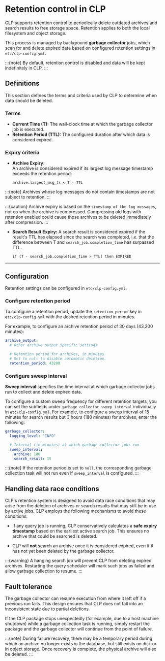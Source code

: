 # Retention control in CLP

CLP supports retention control to periodically delete outdated archives and search results to free
storage space. Retention applies to both the local filesystem and object storage.

This process is managed by background **garbage collector** jobs, which scan for and delete expired
data based on configured retention settings in `etc/clp-config.yml`.

:::{note}
By default, retention control is disabled and data will be kept indefinitely in CLP.
:::

## Definitions

This section defines the terms and criteria used by CLP to determine when data should be 
deleted.

### Terms

- **Current Time (T):** The wall-clock time at which the garbage collector job is executed.
- **Retention Period (TTL):** The configured duration after which data is considered expired.

### Expiry criteria

- **Archive Expiry:**  
  An archive is considered expired if its largest log message timestamp exceeds the retention
  period:  
  ```text
  archive.largest_msg_ts < T - TTL
  ```
:::{note}
Archives whose log messages do not contain timestamps are not subject to retention.
:::

:::{caution}
Archive expiry is based on the `timestamp of the log messages`, not on when the archive is
compressed. Compressing old logs with retention enabled could cause those archives to be deleted
immediately after compression.
:::

- **Search Result Expiry:** 
  A search result is considered expired if the result's TTL has elapsed since the search was 
  completed, i.e. that the difference between T and `search_job.completion_time` has surpassed TTL.
  ```text
  if (T - search_job.completion_time > TTL) then EXPIRED
  ```

---

## Configuration
Retention settings can be configured in `etc/clp-config.yml`.

### Configure retention period
To configure a retention period, update the `retention_period` key in `etc/clp-config.yml` with the
desired retention period in minutes.

For example, to configure an archive retention period of 30 days (43,200 minutes):
```yaml
archive_output:
  # Other archive output specific settings

  # Retention period for archives, in minutes. 
  # Set to null to disable automatic deletion.
  retention_period: 43200
```

### Configure sweep interval
**Sweep interval** specifies the time interval at which garbage collector jobs run to collect and
delete expired data.

To configure a custom sweep frequency for different retention targets, you can set the subfields
under `garbage_collector.sweep_interval` individually in `etc/clp-config.yml`. For example, to
configure a sweep interval of 15 minutes for search results but 3 hours (180 minutes) for archives,
enter the following:

```yaml
garbage_collector:
  logging_level: "INFO"

  # Interval (in minutes) at which garbage collector jobs run
  sweep_interval:
    archive: 180
    search_result: 15
```

:::{note}
If the retention period is set to `null`, the corresponding garbage collection task will not run 
even if `sweep_interval` is configured.
:::

## Handling data race conditions
CLP's retention system is designed to avoid data race conditions that may arise from the deletion of
archives or search results that may still be in use by active jobs. CLP employs the following
mechanisms to avoid these conditions:

- If any query job is running, CLP conservatively calculates a **safe expiry timestamp** based on 
  the earliest active search job. This ensures no archive that could be searched is deleted.

- CLP will **not** search an archive once it is considered expired, even if it has not yet been
  deleted by the garbage collector.

:::{warning}
A hanging search job will prevent CLP from deleting expired archives. 
Restarting the query scheduler will mark such jobs as failed and allow garbage collection to resume.
:::

## Fault tolerance
The garbage collector can resume execution from where it left off if a previous run fails. 
This design ensures that CLP does not fall into an inconsistent state due to partial deletions.

If the CLP package stops unexpectedly (for example, due to a host machine shutdown) while a garbage
collection task is running, simply restart the package and the garbage collector will continue 
from the point of failure.

:::{note}
During failure recovery, there may be a temporary period during which an archive no longer exists in
the database, but still exists on disk or in object storage. Once recovery is complete, the physical
archive will also be deleted.
:::